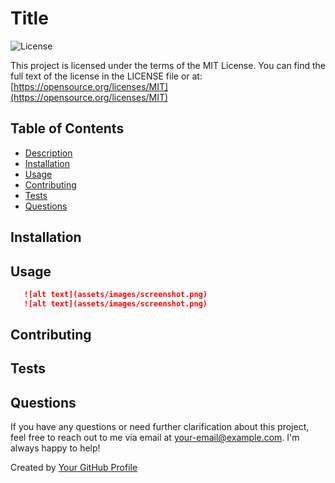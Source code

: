 # Title
![License](https://img.shields.io/badge/License-Apache_License_2.0-lightgreen.svg)

This project is licensed under the terms of the MIT License.
You can find the full text of the license in the LICENSE file or at:
[https://opensource.org/licenses/MIT](https://opensource.org/licenses/MIT)


## Table of Contents
- [Description](#description)
- [Installation](#installation)
- [Usage](#usage)
- [Contributing](#contributing)
- [Tests](#tests)
- [Questions](#questions)

## Installation


## Usage
 ```md
    ![alt text](assets/images/screenshot.png)
    ![alt text](assets/images/screenshot.png)
```

## Contributing

## Tests

## Questions
If you have any questions or need further clarification about this project, feel free to reach out to me via email at [your-email@example.com](mailto:your-email@example.com). I'm always happy to help!

Created by [Your GitHub Profile](https://github.com/your-username)